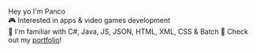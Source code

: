 Hey yo I'm Panco  
🎮 Interested in apps & video games development  
🧐 I'm familiar with C#, Java, JS, JSON, HTML, XML, CSS & Batch
🦖 Check out my [portfolio](https://panco.vercel.app/)!

<!---
BOTPanzer/BOTPanzer is a ✨ special ✨ repository because its `README.md` (this file) appears on your GitHub profile.
You can click the Preview link to take a look at your changes.
--->
